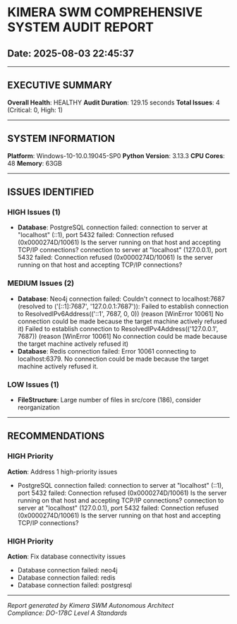 # KIMERA SWM COMPREHENSIVE SYSTEM AUDIT REPORT
## Date: 2025-08-03 22:45:37

---

## EXECUTIVE SUMMARY

**Overall Health**: HEALTHY
**Audit Duration**: 129.15 seconds
**Total Issues**: 4 (Critical: 0, High: 1)

---

## SYSTEM INFORMATION

**Platform**: Windows-10-10.0.19045-SP0
**Python Version**: 3.13.3
**CPU Cores**: 48
**Memory**: 63GB

---

## ISSUES IDENTIFIED


### HIGH Issues (1)

- **Database**: PostgreSQL connection failed: connection to server at "localhost" (::1), port 5432 failed: Connection refused (0x0000274D/10061)
	Is the server running on that host and accepting TCP/IP connections?
connection to server at "localhost" (127.0.0.1), port 5432 failed: Connection refused (0x0000274D/10061)
	Is the server running on that host and accepting TCP/IP connections?


### MEDIUM Issues (2)

- **Database**: Neo4j connection failed: Couldn't connect to localhost:7687 (resolved to ('[::1]:7687', '127.0.0.1:7687')):
Failed to establish connection to ResolvedIPv6Address(('::1', 7687, 0, 0)) (reason [WinError 10061] No connection could be made because the target machine actively refused it)
Failed to establish connection to ResolvedIPv4Address(('127.0.0.1', 7687)) (reason [WinError 10061] No connection could be made because the target machine actively refused it)
- **Database**: Redis connection failed: Error 10061 connecting to localhost:6379. No connection could be made because the target machine actively refused it.

### LOW Issues (1)

- **FileStructure**: Large number of files in src/core (186), consider reorganization

---

## RECOMMENDATIONS

### HIGH Priority
**Action**: Address 1 high-priority issues

- PostgreSQL connection failed: connection to server at "localhost" (::1), port 5432 failed: Connection refused (0x0000274D/10061)
	Is the server running on that host and accepting TCP/IP connections?
connection to server at "localhost" (127.0.0.1), port 5432 failed: Connection refused (0x0000274D/10061)
	Is the server running on that host and accepting TCP/IP connections?


### HIGH Priority
**Action**: Fix database connectivity issues

- Database connection failed: neo4j
- Database connection failed: redis
- Database connection failed: postgresql


---

*Report generated by Kimera SWM Autonomous Architect*  
*Compliance: DO-178C Level A Standards*